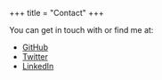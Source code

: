 +++
title = "Contact"
+++

You can get in touch with or find me at:

- [GitHub](https://github.com/nickebbitt)
- [Twitter](https://twitter.com/nickebbitt)
- [LinkedIn](https://linkedin.com/in/nickebbitt)
